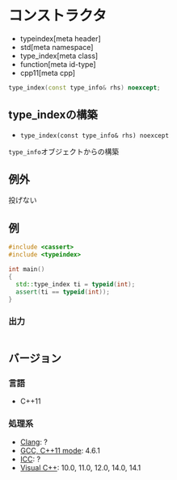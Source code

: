 # コンストラクタ
* typeindex[meta header]
* std[meta namespace]
* type_index[meta class]
* function[meta id-type]
* cpp11[meta cpp]

```cpp
type_index(const type_info& rhs) noexcept;
```

## type_indexの構築
- `type_index(const type_info& rhs) noexcept`

`type_info`オブジェクトからの構築


## 例外
投げない


## 例
```cpp
#include <cassert>
#include <typeindex>

int main()
{
  std::type_index ti = typeid(int);
  assert(ti == typeid(int));
}
```

### 出力
```
```

## バージョン
### 言語
- C++11

### 処理系
- [Clang](/implementation.md#clang): ?
- [GCC, C++11 mode](/implementation.md#gcc): 4.6.1
- [ICC](/implementation.md#icc): ?
- [Visual C++](/implementation.md#visual_cpp): 10.0, 11.0, 12.0, 14.0, 14.1

